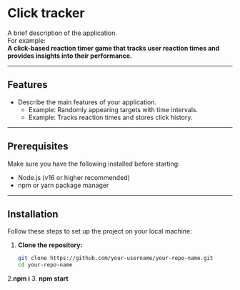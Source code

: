 # Click tracker 

A brief description of the application.  
For example:  
**A click-based reaction timer game that tracks user reaction times and provides insights into their performance.**

---

## Features

- Describe the main features of your application.
  - Example: Randomly appearing targets with time intervals.
  - Example: Tracks reaction times and stores click history.

---

## Prerequisites

Make sure you have the following installed before starting:

- Node.js (v16 or higher recommended)
- npm or yarn package manager

---

## Installation

Follow these steps to set up the project on your local machine:

1. **Clone the repository:**
   ```bash
   git clone https://github.com/your-username/your-repo-name.git
   cd your-repo-name
2.**npm i**
3. **npm start**


